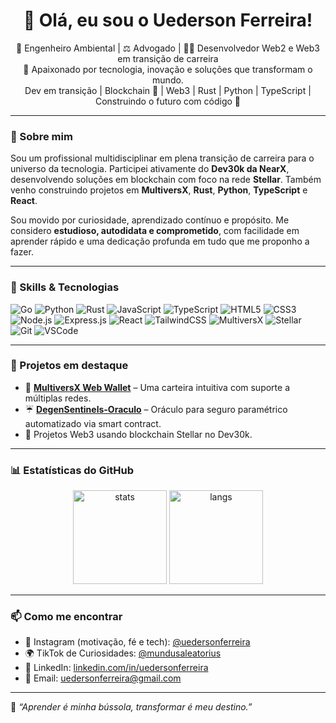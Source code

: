 <h1 align="center">👋 Olá, eu sou o Uederson Ferreira!</h1>

<p align="center">
  🌱 Engenheiro Ambiental | ⚖️ Advogado | 👨‍💻 Desenvolvedor Web2 e Web3 em transição de carreira<br>
  💼 Apaixonado por tecnologia, inovação e soluções que transformam o mundo.<br>
  Dev em transição | Blockchain 💎 | Web3 | Rust | Python | TypeScript | Construindo o futuro com código 🚀
</p>

---

### 🚀 Sobre mim

Sou um profissional multidisciplinar em plena transição de carreira para o universo da tecnologia. Participei ativamente do **Dev30k da NearX**, desenvolvendo soluções em blockchain com foco na rede **Stellar**. Também venho construindo projetos em **MultiversX**, **Rust**, **Python**, **TypeScript** e **React**.

Sou movido por curiosidade, aprendizado contínuo e propósito. Me considero **estudioso, autodidata e comprometido**, com facilidade em aprender rápido e uma dedicação profunda em tudo que me proponho a fazer.

---

### 🧠 Skills & Tecnologias

![Go](https://img.shields.io/badge/Go-00ADD8?style=for-the-badge&logo=go&logoColor=white)
![Python](https://img.shields.io/badge/Python-3776AB?style=for-the-badge&logo=python&logoColor=white)
![Rust](https://img.shields.io/badge/Rust-000000?style=for-the-badge&logo=rust&logoColor=white)
![JavaScript](https://img.shields.io/badge/JavaScript-F7DF1E?style=for-the-badge&logo=javascript&logoColor=black)
![TypeScript](https://img.shields.io/badge/TypeScript-3178C6?style=for-the-badge&logo=typescript&logoColor=white)
![HTML5](https://img.shields.io/badge/HTML5-E34F26?style=for-the-badge&logo=html5&logoColor=white)
![CSS3](https://img.shields.io/badge/CSS3-1572B6?style=for-the-badge&logo=css3&logoColor=white)
![Node.js](https://img.shields.io/badge/Node.js-339933?style=for-the-badge&logo=node.js&logoColor=white)
![Express.js](https://img.shields.io/badge/Express.js-000000?style=for-the-badge&logo=express&logoColor=white)
![React](https://img.shields.io/badge/React-20232A?style=for-the-badge&logo=react&logoColor=61DAFB)
![TailwindCSS](https://img.shields.io/badge/TailwindCSS-38B2AC?style=for-the-badge&logo=tailwind-css&logoColor=white)
![MultiversX](https://img.shields.io/badge/MultiversX-000?style=for-the-badge&logo=data:image/png;base64,iVBORw0KGgoAAAANSUhEUgAAAAEAAAABCAQAAAC1HAwCAAAAC0lEQVR42mP8Xw8AAr8BHcBoDOwAAAAASUVORK5CYII=)
![Stellar](https://img.shields.io/badge/Stellar-14B6E5?style=for-the-badge&logo=stellar&logoColor=white)
![Git](https://img.shields.io/badge/Git-F05032?style=for-the-badge&logo=git&logoColor=white)
![VSCode](https://img.shields.io/badge/VSCode-007ACC?style=for-the-badge&logo=visual-studio-code&logoColor=white)


---

### 📂 Projetos em destaque

- 🔐 [**MultiversX Web Wallet**](https://github.com/uederson-ferreira/multiversx-web-wallet) – Uma carteira intuitiva com suporte a múltiplas redes.
- ☔ [**DegenSentinels-Oraculo**](https://github.com/uederson-ferreira/degensentinels-oraculo) – Oráculo para seguro paramétrico automatizado via smart contract.
- 💫 Projetos Web3 usando blockchain Stellar no Dev30k.

---

### 📊 Estatísticas do GitHub

<p align="center">
  <img src="https://github-readme-stats.vercel.app/api?username=uederson-ferreira&show_icons=true&theme=github_dark&locale=pt-br" alt="stats" height="150" />
  <img src="https://github-readme-stats.vercel.app/api/top-langs/?username=uederson-ferreira&layout=compact&theme=github_dark" alt="langs" height="150" />
</p>

---

### 📫 Como me encontrar

- 💬 Instagram (motivação, fé e tech): [@uedersonferreira](https://www.instagram.com/uedersonferreira/)
- 🌍 TikTok de Curiosidades: [@mundusaleatorius](https://www.tiktok.com/@mundusaleatorius)
- 💼 LinkedIn: [linkedin.com/in/uedersonferreira](https://www.linkedin.com/in/uedersonferreira/)
- 📧 Email: uedersonferreira@gmail.com

---

🧭 *“Aprender é minha bússola, transformar é meu destino.”*

